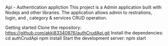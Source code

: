 Api - Authentication appliction
This project is a Admin application built with Nodejs and other libraries. The application allows admin to restrations, login, and , category & services CRUD operation.

Getting started
Clone the repository:
https://github.com/akki83340876/authCrudApi.git
Install the dependencies:
  cd authCrudApi
  npm install
Start the development server:
  npm start 
